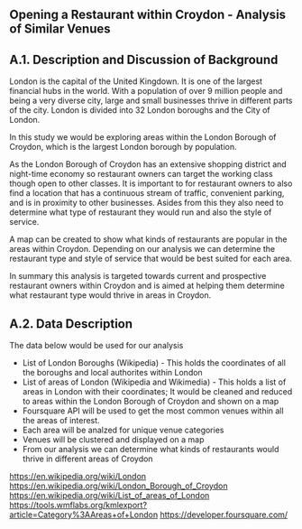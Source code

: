 ## Opening a Restaurant within Croydon - Analysis of Similar Venues

## A.1. Description and Discussion of Background

London is the capital of the United Kingdown. It is one of the largest financial hubs in the world. With a population of over 9 million people and being a very diverse city, large and small businesses thrive in different parts of the city. London is divided into 32 London boroughs and the City of London. 

In this study we would be exploring areas within the London Borough of Croydon, which is the largest London borough by population.

As the London Borough of Croydon has an extensive shopping district and night-time economy so restaurant owners can target the working class though open to other classes. It is important to for restaurant owners to also find a location that has a continuous stream of traffic, convenient parking, and is in proximity to other businesses. Asides from this they also need to determine what type of restaurant they would run and also the style of service.

A map can be created to show what kinds of restaurants are popular in the areas within Croydon. Depending on our analysis we can determine the restaurant type and style of service that would be best suited for each area.  

In summary this analysis is targeted towards current and prospective restaurant owners within Croydon and is aimed at helping them determine what restaurant type would thrive in areas in Croydon.



## A.2. Data Description
The data below would be used for our analysis
- List of London Boroughs (Wikipedia) - This holds the coordinates of all the boroughs and local authorites within London
- List of areas of London (Wikipedia and Wikimedia) - This holds a list of areas in London with their coordinates; It would be cleaned and reduced to areas within the London Borough of Croydon and shown on a map
- Foursquare API will be used to get the most common venues within all the areas of interest.
- Each area will be analzed for unique venue categories
- Venues will be clustered and displayed on a map
- From our analysis we can determine what kinds of restaurants would thrive in different areas of Croydon





https://en.wikipedia.org/wiki/London
https://en.wikipedia.org/wiki/London_Borough_of_Croydon
https://en.wikipedia.org/wiki/List_of_areas_of_London
https://tools.wmflabs.org/kmlexport?article=Category%3AAreas+of+London
https://developer.foursquare.com/